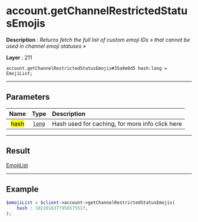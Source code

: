 # account.getChannelRestrictedStatusEmojis

**Description** : *Returns fetch the full list of custom emoji IDs &raquo; that cannot be used in channel emoji statuses &raquo;*

**Layer** : 211

```tl
account.getChannelRestrictedStatusEmojis#35a9e0d5 hash:long = EmojiList;
```

---

## Parameters

| Name | Type | Description |
| :---: | :---: | :--- |
| <mark>hash</mark> | [`long`](type/long) | Hash used for caching, for more info click here |

---

## Result

[EmojiList](type/EmojiList)

---

## Example

```php
$emojiList = $client->account->getChannelRestrictedStatusEmojis(
	hash : 1022016377956575527,
);
```